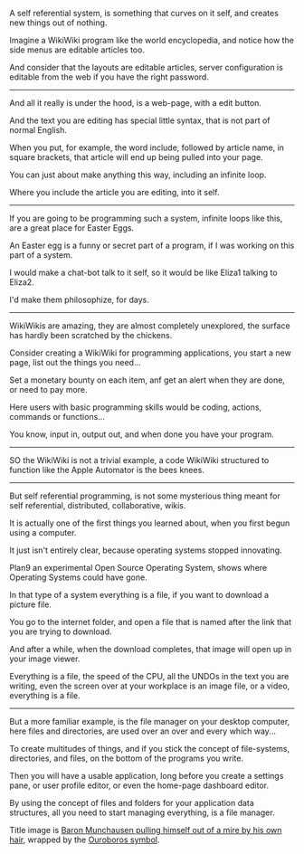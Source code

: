 A self referential system, is something that curves on it self,
and creates new things out of nothing.

Imagine a WikiWiki program like the world encyclopedia,
and notice how the side menus are editable articles too.

And consider that the layouts are editable articles,
server configuration is editable from the web if you have the right password.

---

And all it really is under the hood, is a web-page,
with a edit button.

And the text you are editing has special little syntax,
that is not part of normal English.

When you put, for example, the word include, followed by article name, in square brackets,
that article will end up being pulled into your page.

You can just about make anything this way,
including an infinite loop.

Where you include the article you are editing,
into it self.

---

If you are going to be programming such a system,
infinite loops like this, are a great place for Easter Eggs.

An Easter egg is a funny or secret part of a program,
if I was working on this part of a system.

I would make a chat-bot talk to it self,
so it would be like Eliza1 talking to Eliza2.

I'd make them philosophize,
for days.

---

WikiWikis are amazing, they are almost completely unexplored,
the surface has hardly been scratched by the chickens.

Consider creating a WikiWiki for programming applications,
you start a new page, list out the things you need...

Set a monetary bounty on each item,
anf get an alert when they are done, or need to pay more.

Here users with basic programming skills would be coding,
actions, commands or functions...

You know, input in, output out,
and when done you have your program.

---

SO the WikiWiki is not a trivial example,
a code WikiWiki structured to function like the Apple Automator is the bees knees.

---

But self referential programming,
is not some mysterious thing meant for self referential, distributed, collaborative, wikis.

It is actually one of the first things you learned about,
when you first begun using a computer.

It just isn't entirely clear,
because operating systems stopped innovating.

Plan9 an experimental Open Source Operating System,
shows where Operating Systems could have gone.

In that type of a system everything is a file,
if you want to download a picture file.

You go to the internet folder,
and open a file that is named after the link that you are trying to download.

And after a while, when the download completes,
that image will open up in your image viewer.

Everything is a file, the speed of the CPU, all the UNDOs in the text you are writing,
even the screen over at your workplace is an image file, or a video, everything is a file.

---

But a more familiar example, is the file manager on your desktop computer,
here files and directories, are used over an over and every which way...

To create multitudes of things,
and if you stick the concept of file-systems, directories, and files, on the bottom of the programs you write.

Then you will have a usable application,
long before you create a settings pane, or user profile editor, or even the home-page dashboard editor.

By using the concept of files and folders for your application data structures,
all you need to start managing everything, is a file manager.

Title image is [Baron Munchausen pulling himself out of a mire by his own hair][1], wrapped by the [Ouroboros symbol][2].

[1]: https://en.wikipedia.org/wiki/Baron_Munchausen
[2]: https://en.wikipedia.org/wiki/Ouroboros
